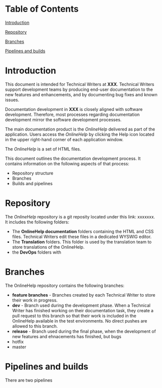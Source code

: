 # Table of Contents

[Introduction](#introduction)

[Repository](#repository)

[Branches](#branches)

[Pipelines and builds](#pipelines-and-builds)

# Introduction

This document is intended for Technical Writers at **XXX**. Technical Writers support development teams by producing end-user documentation to the new features and enhancements, and by documenting bug fixes and known issues.

Documentation development in **XXX** is closely aligned with software development. Therefore, most processes regarding documentation development mirror the software development processes. 

The main documentation product is the *OnlineHelp* delivered as part of the application. Users access the *OnlineHelp* by clicking the Help icon located in the upper right-hand corner of each application window.

The *OnlineHelp* is a set of HTML files.

This document outlines the documentation development process. It contains information on the following aspects of that process:

- Repository structure
- Branches
- Builds and pipelines

# Repository

The *OnlineHelp* repository is a git reposity located under this link: xxxxxxx. It includes the following folders:

- The **OnlineHelp documentation** folders containing the HTML and CSS files. Technical Writers edit these files in a dedicated WYSWIG editor.
- The **Translation** folders. This folder is used by the translation team to store translations of the OnlineHelp. 
- the **DevOps** folders with


# Branches

The OnlineHelp repository contains the following branches:

- **feature branches** - Branches created by each Technical Writer to store their work in progress.
- **dev** - Branch used during the development phase. When a Technical Writer has finished working on their documentation task, they create a pull request to this branch so that their work is included in the OnlineHelp available in the test environments. No direct pushes are allowed to this branch.
- **release** - Branch used during the final phase, when the development of new features and ehnacements has finished, but bugs 
- hotfix
- master

# Pipelines and builds

There are two pipelines 